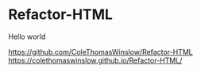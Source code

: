 # Refactor-HTML

Hello world


https://github.com/ColeThomasWinslow/Refactor-HTML
https://colethomaswinslow.github.io/Refactor-HTML/